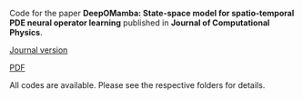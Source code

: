 Code for the paper **DeepOMamba: State-space model for spatio-temporal PDE neural operator learning** published in **Journal of Computational Physics**.

[Journal version](https://www.sciencedirect.com/science/article/pii/S0021999125005558)

[PDF](https://papers.ssrn.com/sol3/Delivery.cfm?abstractid=5149007)

All codes are available. Please see the respective folders for details.
